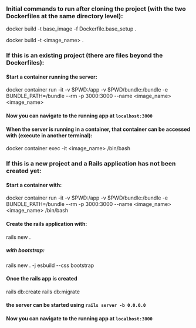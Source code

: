 



### Initial commands to run after cloning the project (with the two Dockerfiles at the same directory level):
docker build -t base_image -f Dockerfile.base_setup .

docker build -t <image_name> .

### If this is an existing project (there are files beyond the Dockerfiles):
#### Start a container running the server:
docker container run -it -v $PWD:/app -v $PWD/bundle:/bundle -e BUNDLE_PATH=/bundle --rm -p 3000:3000 --name <image_name> <image_name>

#### Now you can navigate to the running app at `localhost:3000`

#### When the server is running in a container, that container can be accessed with (execute in another terminal):
docker container exec -it <image_name> /bin/bash

### If this is a new project and a Rails application has not been created yet:
#### Start a container with:
docker container run -it -v $PWD:/app -v $PWD/bundle:/bundle -e BUNDLE_PATH=/bundle --rm -p 3000:3000 --name <image_name> <image_name> /bin/bash

#### Create the rails application with:
rails new .

##### with bootstrap:
rails new . -j esbuild --css bootstrap

#### Once the rails app is created
rails db:create
rails db:migrate

#### the server can be started using `rails server -b 0.0.0.0`

#### Now you can navigate to the running app at `localhost:3000`
